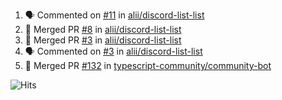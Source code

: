 <!--START_SECTION:activity-->
1. 🗣 Commented on [#11](https://github.com/alii/discord-list-list/issues/11) in [alii/discord-list-list](https://github.com/alii/discord-list-list)
2. 🎉 Merged PR [#8](https://github.com/alii/discord-list-list/pull/8) in [alii/discord-list-list](https://github.com/alii/discord-list-list)
3. 🎉 Merged PR [#3](https://github.com/alii/discord-list-list/pull/3) in [alii/discord-list-list](https://github.com/alii/discord-list-list)
4. 🗣 Commented on [#3](https://github.com/alii/discord-list-list/issues/3) in [alii/discord-list-list](https://github.com/alii/discord-list-list)
5. 🎉 Merged PR [#132](https://github.com/typescript-community/community-bot/pull/132) in [typescript-community/community-bot](https://github.com/typescript-community/community-bot)
<!--END_SECTION:activity-->

![Hits](https://hitcounter.pythonanywhere.com/count/tag.svg?url=https%3A%2F%2Fgithub.com%2Frobertwestbury)
